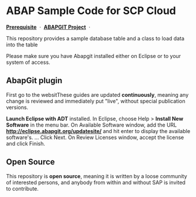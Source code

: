 # ABAP Sample Code for SCP Cloud 

[**Prerequisite**](#continuous-release)
&nbsp;·&nbsp;
[**ABAPGIT Project**](#abapgit-project)
&nbsp;·&nbsp;

This repository provides a sample database table and a class to load data into the table

Please make sure you have Abapgit installed either on Eclipse or to your system of access.


## AbapGit plugin

First go to the websitThese guides are updated **continuously**,
meaning any change is reviewed and immediately put "live",
without special publication versions.

**Launch Eclipse with ADT** installed.
In Eclipse, choose Help > **Install New Software** in the menu bar.
On Available Software window, 
add the URL **http://eclipse.abapgit.org/updatesite/** and hit enter to display the available software's. ...
Click Next.
On Review Licenses window, accept the license and click Finish.

## Open Source
This repository is **open source**,
meaning it is written by a loose community of interested persons,
and anybody from within and without SAP is invited to contribute.
